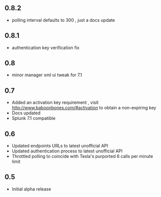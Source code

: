 0.8.2
-----
* polling interval defaults to 300 , just a docs update

0.8.1
-----
* authentication key verification fix

0.8
-----
* minor manager xml ui tweak for 7.1
                            
0.7
-----
* Added an activation key requirement , visit http://www.baboonbones.com/#activation to obtain a non-expiring key
* Docs updated
* Splunk 7.1 compatible

0.6
---
* Updated endpoints URLs to latest unofficial API
* Updated authentication process to latest unofficial API
* Throttled polling to coincide with Tesla's purported 6 calls per minute limit

0.5
---
* Initial alpha release